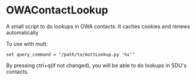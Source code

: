 # OWAContactLookup
A small script to do lookups in OWA contacts. It caches cookies and renews automatically

To use with mutt:
```
set query_command = "/path/to/muttLookup.py '%s'"
```
By pressing ctrl+q(if not changed), you will be able to do lookups in SDU's contacts.
